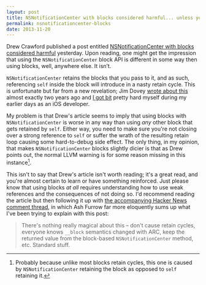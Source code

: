 ```yaml
---
layout: post
title: NSNotificationCenter with blocks considered harmful... unless you use weak references, then it's fine
permalink: nsnotificationcenter-blocks
date: 2013-11-20
---
```


Drew Crawford published a post entitled [NSNotificationCenter with blocks considered harmful](http://sealedabstract.com/code/nsnotificationcenter-with-blocks-considered-harmful/) yesterday. Upon reading, one might get the impression that using the `NSNotificationCenter` block API is different in some way then using blocks, well, anywhere else. It isn’t.

`NSNotificationCenter` retains the blocks that you pass to it, and as such, referencing `self` inside the block will introduce in a nasty retain cycle. This is unfortunate but far from a new revelation; Jim Dovey [wrote about this](http://tumblr.alanquatermain.me/post/1686415314/an-nsnotification-blocks-gotcha) almost exactly two years ago and [I got bit](http://bryan.io/post/4766732327/nsnotifications-and-blocks) pretty hard myself during my earlier days as an iOS developer.

My problem is that Drew's article seems to imply that using blocks with `NSNotificationCenter` is worse in any way than using *any* other block that gets retained by `self`. Either way, you need to make sure you're not closing over a strong reference to `self` or suffer the wrath of the resulting retain loop causing some hard-to-debug side effect. The only thing, in my opinion, that makes `NSNotificationCenter` blocks slightly dicier is that as Drew points out, the normal LLVM warning is for some reason missing in this instance[^1].

This isn't to say that Drew's article isn't worth reading; it's a great read, and you're almost certain to learn or have something reinforced. Just please know that using blocks *at all* requires understanding how to use weak references and the consequences of not doing so. I'd recommend reading the article but then following it up with [the accompanying Hacker News comment thread](https://news.ycombinator.com/item?id=6767386), in which Ash Furrow far more eloquently sums up what I've been trying to explain with this post:

> There's nothing really magical about this – don't cause retain cycles, everyone knows `__block` semantics changed with ARC, keep the returned value from the block-based `NSNotificationCenter` method, etc. Standard stuff.

[^1]: Probably because unlike most blocks retain cycles, this one is caused by `NSNotificationCenter` retaining the block as opposed to `self` retaining it.
